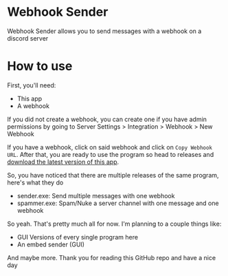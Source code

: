 # Webhook Sender

Webhook Sender allows you to send messages with a webhook on a discord server

# How to use

First, you'll need:

- This app
- A webhook

If you did not create a webhook, you can create one if you have admin permissions by going to Server Settings > Integration > Webhook > New Webhook

<!-- ======= -->
 If you have a webhook, click on said webhook and click on `Copy Webhook URL`. After that, you are ready to use the program so head to releases and [download the latest version of this app](https://github.com/Kiwifuit/Webhook-Sender/releases/).
<!-- >>>>>>> 83e99105e7089e379a8e793aa0f7c92685e10e35 -->

 So, you have noticed that there are multiple releases of the same program, here's what they do

<!-- Yay! I found a way to turn it into pure M↓ -->

- sender.exe: Send multiple messages with one webhook
- spammer.exe: Spam/Nuke a server channel with one message and one webhook

So yeah. That's pretty much all for now. I'm planning to a couple things like:

- GUI Versions of every single program here
- An embed sender (GUI)

And maybe more. Thank you for reading this GitHub repo and have a nice day
